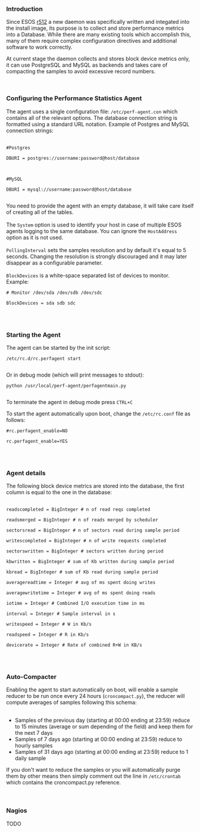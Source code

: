 ### Introduction ###
Since ESOS [r512](https://code.google.com/p/enterprise-storage-os/source/detail?r=512) a new daemon was specifically written and integated into the install image, its purpose is to collect and store performance metrics into a Database.
While there are many existing tools which accomplish this, many of them require complex configuration directives and additional software to work correctly.

At current stage the daemon collects and stores block device metrics only, it can use PostgreSQL and MySQL as backends and takes care of compacting the samples to avoid excessive record numbers.

<br>

<h3>Configuring the Performance Statistics Agent</h3>
The agent uses a single configuration file: <code>/etc/perf-agent.con</code> which contains all of the relevant options. The database connection string is formatted using a standard URL notation. Example of Postgres and MySQL connection strings:<br>
<br>
<pre><code>#Postgres<br>
DBURI = postgres://username:password@host/database<br>
<br>
#MySQL<br>
DBURI = mysql://username:password@host/database<br>
</code></pre>

You need to provide the agent with an empty database, it will take care itself of creating all of the tables.<br>
<br>
The <code>System</code> option is used to identify your host in case of multiple ESOS agents logging to the same database. You can ignore the <code>HostAddress</code> option as it is not used.<br>
<br>
<code>PollingInterval</code> sets the samples resolution and by default it's equal to 5 seconds. Changing the resolution is strongly discouraged and it may later disappear as a configurable parameter.<br>
<br>
<code>BlockDevices</code> is a white-space separated list of devices to monitor.<br>
Example:<br>
<pre><code># Monitor /dev/sda /dev/sdb /dev/sdc<br>
BlockDevices = sda sdb sdc<br>
</code></pre>

<br>

<h3>Starting the Agent</h3>
The agent can be started by the init script:<br>
<pre><code>/etc/rc.d/rc.perfagent start<br>
</code></pre>

Or in debug mode (which will print messages to stdout):<br>
<pre><code>python /usr/local/perf-agent/perfagentmain.py<br>
</code></pre>
To terminate the agent in debug mode press <code>CTRL+C</code>

To start the agent automatically upon boot, change the <code>/etc/rc.conf</code> file as follows:<br>
<pre><code>#rc.perfagent_enable=NO<br>
rc.perfagent_enable=YES<br>
</code></pre>

<br>

<h3>Agent details</h3>
The following block device metrics are stored into the database, the first column is equal to the one in the database:<br>
<br>
<pre><code>readscompleted = BigInteger # n of read reqs completed<br>
readsmerged = BigInteger # n of reads merged by scheduler<br>
sectorsread = BigInteger # n of sectors read during sample period<br>
writescompleted = BigInteger # n of write requests completed<br>
sectorswritten = BigInteger # sectors written during period<br>
kbwritten = BigInteger # sum of Kb written during sample period<br>
kbread = BigInteger # sum of Kb read during sample period<br>
averagereadtime = Integer # avg of ms spent doing writes<br>
averagewritetime = Integer # avg of ms spent doing reads<br>
iotime = Integer # Combined I/O execution time in ms<br>
interval = Integer # Sample interval in s<br>
writespeed = Integer # W in Kb/s<br>
readspeed = Integer # R in Kb/s<br>
devicerate = Integer # Rate of combined R+W in KB/s<br>
</code></pre>

<br>

<h3>Auto-Compacter</h3>
Enabling the agent to start automatically on boot, will enable a sample reducer to be run once every 24 hours (<code>croncompact.py</code>), the reducer will compute averages of samples following this schema:<br>
<br>
<ul><li>Samples of the previous day (starting at 00:00 ending at 23:59) reduce to 15 minutes (average or sum depending of the field) and keep them for the next 7 days<br>
</li><li>Samples of 7 days ago (starting at 00:00 ending at 23:59) reduce to hourly samples<br>
</li><li>Samples of 31 days ago (starting at 00:00 ending at 23:59) reduce to 1 daily sample</li></ul>

If you don't want to reduce the samples or you will automatically purge them by other means then simply comment out the line in <code>/etc/crontab</code> which contains the croncompact.py reference.<br>
<br>
<br>

<h3>Nagios</h3>
TODO<br>
<br>
<br>